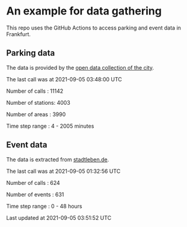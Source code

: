 # An example for data gathering

This repo uses the GitHub Actions to access parking and event data in Frankfurt.

## Parking data
The data is provided by the [open data collection of the city](https://www.offenedaten.frankfurt.de/).

The last call was at 2021-09-05 03:48:00 UTC

Number of calls   : 11142

Number of stations:  4003

Number of areas   :  3990

Time step range   :     4 -  2005 minutes


## Event data
The data is extracted from [stadtleben.de](https://stadtleben.de/frankfurt/).

The last call was at 2021-09-05 01:32:56 UTC

Number of calls   : 624

Number of events  : 631

Time step range   :   0 -  48 hours


Last updated at 2021-09-05 03:51:52 UTC
